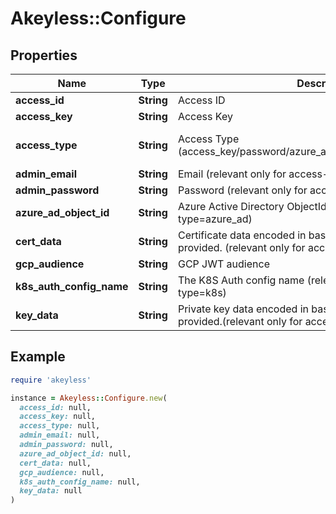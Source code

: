 # Akeyless::Configure

## Properties

| Name | Type | Description | Notes |
| ---- | ---- | ----------- | ----- |
| **access_id** | **String** | Access ID | [optional] |
| **access_key** | **String** | Access Key | [optional] |
| **access_type** | **String** | Access Type (access_key/password/azure_ad/saml/oidc/aws_iam/gcp/k8s) | [optional][default to &#39;access_key&#39;] |
| **admin_email** | **String** | Email (relevant only for access-type&#x3D;password) | [optional] |
| **admin_password** | **String** | Password (relevant only for access-type&#x3D;password) | [optional] |
| **azure_ad_object_id** | **String** | Azure Active Directory ObjectId (relevant only for access-type&#x3D;azure_ad) | [optional] |
| **cert_data** | **String** | Certificate data encoded in base64. Used if file was not provided. (relevant only for access-type&#x3D;cert in Curl Context) | [optional] |
| **gcp_audience** | **String** | GCP JWT audience | [optional] |
| **k8s_auth_config_name** | **String** | The K8S Auth config name (relevant only for access-type&#x3D;k8s) | [optional] |
| **key_data** | **String** | Private key data encoded in base64. Used if file was not provided.(relevant only for access-type&#x3D;cert in Curl Context) | [optional] |

## Example

```ruby
require 'akeyless'

instance = Akeyless::Configure.new(
  access_id: null,
  access_key: null,
  access_type: null,
  admin_email: null,
  admin_password: null,
  azure_ad_object_id: null,
  cert_data: null,
  gcp_audience: null,
  k8s_auth_config_name: null,
  key_data: null
)
```

